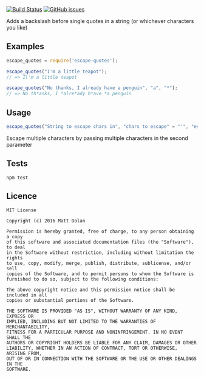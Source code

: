[![Build Status](https://travis-ci.org/mgduk/escape-quotes.svg?branch=master)](https://travis-ci.org/mgduk/escape-quotes)
[![GitHub issues](https://img.shields.io/github/issues/mgduk/escape-quotes.svg)](https://github.com/mgduk/escape-quotes/issues)

Adds a backslash before single quotes in a string (or whichever characters you like)

Examples
--------
```js
escape_quotes = require('escape-quotes');

escape_quotes("I'm a little teapot");
// => I\'m a little teapot

escape_quotes("No thanks, I already have a penguin", "a", "*");
// => No th*anks, I *alre*ady h*ave *a penguin
```

Usage
-----
```js
escape_quotes("String to escape chars in", "chars to escape" = "'", "escape char" = "\\")
```

Escape multiple characters by passing multiple characters in the second parameter


Tests
-----
```
npm test
```

Licence
-------
```
MIT License

Copyright (c) 2016 Matt Dolan

Permission is hereby granted, free of charge, to any person obtaining a copy
of this software and associated documentation files (the "Software"), to deal
in the Software without restriction, including without limitation the rights
to use, copy, modify, merge, publish, distribute, sublicense, and/or sell
copies of the Software, and to permit persons to whom the Software is
furnished to do so, subject to the following conditions:

The above copyright notice and this permission notice shall be included in all
copies or substantial portions of the Software.

THE SOFTWARE IS PROVIDED "AS IS", WITHOUT WARRANTY OF ANY KIND, EXPRESS OR
IMPLIED, INCLUDING BUT NOT LIMITED TO THE WARRANTIES OF MERCHANTABILITY,
FITNESS FOR A PARTICULAR PURPOSE AND NONINFRINGEMENT. IN NO EVENT SHALL THE
AUTHORS OR COPYRIGHT HOLDERS BE LIABLE FOR ANY CLAIM, DAMAGES OR OTHER
LIABILITY, WHETHER IN AN ACTION OF CONTRACT, TORT OR OTHERWISE, ARISING FROM,
OUT OF OR IN CONNECTION WITH THE SOFTWARE OR THE USE OR OTHER DEALINGS IN THE
SOFTWARE.
```